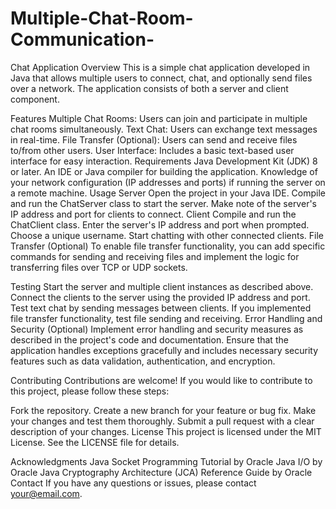 # Multiple-Chat-Room-Communication-
Chat Application
Overview
This is a simple chat application developed in Java that allows multiple users to connect, chat, and optionally send files over a network. The application consists of both a server and client component.

Features
Multiple Chat Rooms: Users can join and participate in multiple chat rooms simultaneously.
Text Chat: Users can exchange text messages in real-time.
File Transfer (Optional): Users can send and receive files to/from other users.
User Interface: Includes a basic text-based user interface for easy interaction.
Requirements
Java Development Kit (JDK) 8 or later.
An IDE or Java compiler for building the application.
Knowledge of your network configuration (IP addresses and ports) if running the server on a remote machine.
Usage
Server
Open the project in your Java IDE.
Compile and run the ChatServer class to start the server.
Make note of the server's IP address and port for clients to connect.
Client
Compile and run the ChatClient class.
Enter the server's IP address and port when prompted.
Choose a unique username.
Start chatting with other connected clients.
File Transfer (Optional)
To enable file transfer functionality, you can add specific commands for sending and receiving files and implement the logic for transferring files over TCP or UDP sockets.

Testing
Start the server and multiple client instances as described above.
Connect the clients to the server using the provided IP address and port.
Test text chat by sending messages between clients.
If you implemented file transfer functionality, test file sending and receiving.
Error Handling and Security (Optional)
Implement error handling and security measures as described in the project's code and documentation. Ensure that the application handles exceptions gracefully and includes necessary security features such as data validation, authentication, and encryption.

Contributing
Contributions are welcome! If you would like to contribute to this project, please follow these steps:

Fork the repository.
Create a new branch for your feature or bug fix.
Make your changes and test them thoroughly.
Submit a pull request with a clear description of your changes.
License
This project is licensed under the MIT License. See the LICENSE file for details.

Acknowledgments
Java Socket Programming Tutorial by Oracle
Java I/O by Oracle
Java Cryptography Architecture (JCA) Reference Guide by Oracle
Contact
If you have any questions or issues, please contact your@email.com.
